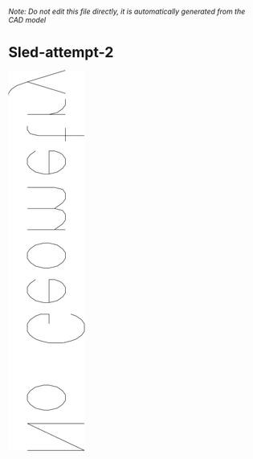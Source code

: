 ###### Note: Do not edit this file directly, it is automatically generated from the CAD model

# Sled-attempt-2

![](/project.svg)

